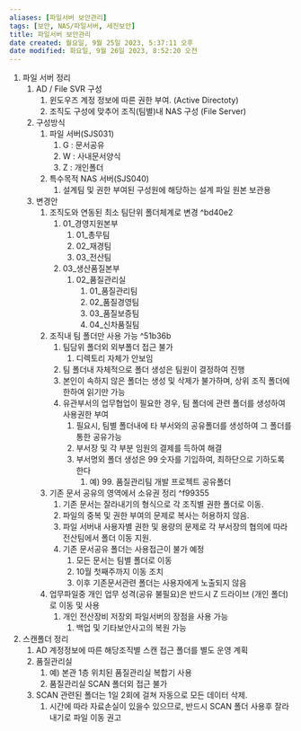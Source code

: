 ```yaml
---
aliases: [파일서버 보안관리]
tags: [보안, NAS/파일서버, 세진보안]
title: 파일서버 보안관리
date created: 월요일, 9월 25일 2023, 5:37:11 오후
date modified: 화요일, 9월 26일 2023, 8:52:20 오전
---
```


1. 파일 서버 정리
	1. AD /  File SVR 구성
		1. 윈도우즈 계정 정보에 따른 권한 부여. (Active Directoty)
		2. 조직도 구성에 맞추어 조직(팀별)내 NAS 구성 (File Server)
	2. 구성방식
		1. 파일 서버(SJS031)
			1. G : 문서공유
			2. W :  사내문서양식
			3. Z : 개인폴더
		2. 특수목적 NAS 서버(SJS040)
			1. 설계팀 및 권한 부여된 구성원에 해당하는 설계 파일 원본 보관용
	3. 변경안
		1. 조직도와 연동된 최소 팀단위 폴더체계로 변경 ^bd40e2
			1. 01_경영지원본부
				1. 01_총무팀
				2. 02_재경팀
				3. 03_전산팀
			2. 03_생산품질본부
				1. 02_품질관리실
					1. 01_품질관리팀
					2. 02_품질경영팀
					3. 03_품질보증팀
					4. 04_신차품질팀
		2. 조직내 팀 폴더만 사용 가능  ^51b36b
			1. 팀담위 폴더외 외부폴더 접근 불가
				1. 디렉토리 자체가 안보임 
			2. 팀 폴더내 자체적으로 폴더 생성은 팀원이 결정하여 진행
			3. 본인이 속하지 않은 폴더는 생성 및 삭제가 불가하며, 상위 조직 폴더에 한하여 읽기만 가능
			4. 유관부서의 업무협업이 필요한 경우, 팀 폴더에 관련 폴더를 생성하여 사용권한 부여
				1. 필요시, 팀별 폴더내에 타 부서와의 공유폴더를 생성하여 그 폴더를 통한 공유가능
				2. 부서장 및 각 부분 임원의 결제를 득하여 해결
				3. 부서명외 폴더 생성은 99 숫자를 기입하여, 최하단으로 기하도록 한다
					1. 예) 99. 품질관리팀 개발 프로젝트 공유폴더
		3. 기존 문서 공유의 영역에서 소유권 정리 ^f99355
			1. 기존 문서는 잘라내기의 형식으로 각 조직별 권한 폴더로 이동.
			2. 파일의 중복 및 권한 부여의 문제로 복사는 허용하지 않음.  
			3. 파일 서버내 사용자별 권한 및 용량의 문제로 각 부서장의 협의에 따라 전산팀에서 폴더 이동 지원. 
			4. 기존 문서공유 폴더는 사용접근이 불가 예정
				1. 모든 문서는 팀별 폴더로 이동 
				2. 10월 첫째주까지 이동 조치 
				3. 이후 기존문서관련 폴더는 사용자에게 노출되지 않음
		4. 업무파일중 개인 업무 성격(공유 불필요)은 반드시 Z 드라이브 (개인 폴더)로 이동 및 사용
			1. 개인 전산장비 저장외 파일서버의 장점을 사용 가능
				1. 백업 및 기타보안사고의 복원 가능
2. 스캔폴더 정리
	1. AD 계정정보에 따른 해당조직별 스캔 접근 폴더를 별도 운영 계획
	2. 품질관리실
		1. 예) 본관 1층 위치된 품질관리실 복합기 사용
		2. 품질관리실 SCAN 폴더외 접근 불가
	3. SCAN 관련된 폴더는 1일 2회에 걸쳐 자동으로 모든 데이터 삭제.
		1. 시간에 따라 자료손실이 있을수 있으므로, 반드시 SCAN 폴더 사용후 잘라내기로 파일 이동 권고